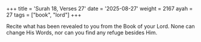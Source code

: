 +++
title = 'Surah 18, Verses 27'
date = '2025-08-27'
weight = 2167
ayah = 27
tags = ["book", "lord"]
+++

Recite what has been revealed to you from the Book of your Lord. None can change His Words, nor can you find any refuge besides Him.
